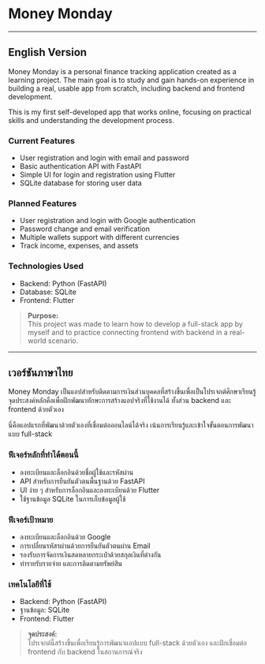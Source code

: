 # Money Monday

---

## English Version

Money Monday is a personal finance tracking application created as a learning project. The main goal is to study and gain hands-on experience in building a real, usable app from scratch, including backend and frontend development.

This is my first self-developed app that works online, focusing on practical skills and understanding the development process.

### Current Features

- User registration and login with email and password
- Basic authentication API with FastAPI
- Simple UI for login and registration using Flutter
- SQLite database for storing user data

### Planned Features

- User registration and login with Google authentication
- Password change and email verification
- Multiple wallets support with different currencies
- Track income, expenses, and assets

### Technologies Used

- Backend: Python (FastAPI)
- Database: SQLite
- Frontend: Flutter

> **Purpose:**  
> This project was made to learn how to develop a full-stack app by myself and to practice connecting frontend with backend in a real-world scenario.

---

## เวอร์ชันภาษาไทย

Money Monday เป็นแอปสำหรับติดตามการเงินส่วนบุคคลที่สร้างขึ้นเพื่อเป็นโปรเจกต์ศึกษาเรียนรู้ จุดประสงค์หลักคือเพื่อฝึกพัฒนาทักษะการสร้างแอปจริงที่ใช้งานได้ ทั้งส่วน backend และ frontend ด้วยตัวเอง

นี่คือแอปแรกที่พัฒนาด้วยตัวเองที่เชื่อมต่อออนไลน์ได้จริง เน้นการเรียนรู้และเข้าใจขั้นตอนการพัฒนาแบบ full-stack

### ฟีเจอร์หลักที่ทำได้ตอนนี้

- ลงทะเบียนและล็อกอินด้วยชื่อผู้ใช้และรหัสผ่าน
- API สำหรับการยืนยันตัวตนพื้นฐานด้วย FastAPI
- UI ง่าย ๆ สำหรับการล็อกอินและลงทะเบียนด้วย Flutter
- ใช้ฐานข้อมูล SQLite ในการเก็บข้อมูลผู้ใช้

### ฟีเจอร์เป้าหมาย

- ลงทะเบียนและล็อกอินด้วย Google
- การเปลี่ยนรหัสรผ่านด้วยการยืนยันตัวตนผ่าน Email
- รองรับการจัดการเงินสดหลายกระเป๋าด้วยสกุลเงินที่ต่างกัน
- ทำรายรับรายจ่าย และการติดตามทรัพย์สิน

### เทคโนโลยีที่ใช้

- Backend: Python (FastAPI)
- ฐานข้อมูล: SQLite
- Frontend: Flutter

> **จุดประสงค์:**  
> โปรเจกต์นี้สร้างขึ้นเพื่อเรียนรู้การพัฒนาแอปแบบ full-stack ด้วยตัวเอง และฝึกเชื่อมต่อ frontend กับ backend ในสถานการณ์จริง


